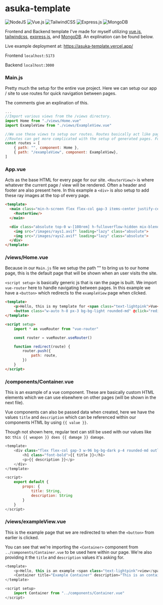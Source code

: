 # asuka-template
![NodeJS](https://img.shields.io/badge/node.js-6DA55F?style=for-the-badge&logo=node.js&logoColor=white)
![Vue.js](https://img.shields.io/badge/vuejs-%2335495e.svg?style=for-the-badge&logo=vuedotjs&logoColor=%234FC08D)
![TailwindCSS](https://img.shields.io/badge/tailwindcss-%2338B2AC.svg?style=for-the-badge&logo=tailwind-css&logoColor=white)
![Express.js](https://img.shields.io/badge/express.js-%23404d59.svg?style=for-the-badge&logo=express&logoColor=%2361DAFB)
![MongoDB](https://img.shields.io/badge/MongoDB-%234ea94b.svg?style=for-the-badge&logo=mongodb&logoColor=white)

Frontend and Backend template I've made for myself utilizing [vue.js](https://vuejs.org/), [tailwindcss](https://tailwindcss.com/), [express.js](https://expressjs.com/), and [MongoDB](https://www.mongodb.com/). An explination can be found below.

Live example deployment at: https://asuka-template.vercel.app/

Frontend `localhost:5173`

Backend `localhost:3000`

### Main.js

Pretty much the setup for the entire vue project. Here we can setup our app / site to use routes for quick navigation between pages.

The comments give an explination of this.

```js
...
//Import various views from the /views directory.
import Home from "./views/Home.vue"
import ExampleView from "./views/ExampleView.vue"

//We use these views to setup our routes. Routes basically act like pages that are accessible / can be navigated too.
//Routes can get more complicated with the setup of generated pages. For example /users/:user
const routes = [
    { path: "", component: Home },
    { path: "/exampleView", component: ExampleView},
]
```

### App.vue

Acts as the base HTML for every page for our site. `<RouterView/>` is where whatever the current page / view will be rendered. Often a header and footer are also present here. In this example a `<div>` is also setup to add these ray images at the top of every page.

```html
<template>
  <main class="min-h-screen flex flex-col gap-3 items-center justify-center">
    <RouterView/>
  </main>

  <div class="absolute top-0 w-[108rem] h-fulloverflow-hidden mix-blend-lighten opacity-20 -z-40">
    <img src="/images/rays1.avif" loading="lazy" class="absolute">
    <img src="/images/rays2.avif" loading="lazy" class="absolute">
  </div>
</template>
```

### /views/Home.vue

Because in our `Main.js` file we setup the path "" to bring us to our home page, this is the default page that will be shown when an user visits the site.

`<script setup>` is basically generic js that is ran the page is built. We import `vue-router` here to handle navigating between pages. In this example we have a `<button>` which redirects to the `exampleView` page when clicked.

```html
<template>
    <p>Hello, this is my template for <span class="text-lightpink">Vue</span> and <span class="text-lightpink">Express</span>.</p>
    <button class="w-auto h-8 px-3 bg-bg-light rounded-md" @click="redirect('exampleView')">Example Button</button>
</template>

<script setup>
    import * as vueRouter from "vue-router"

    const router = vueRouter.useRouter()

    function redirect(route) {
        router.push({
            path: route,
        })
    }
</script>
```

### /components/Container.vue

This is an example of a vue component. These are basically custom HTML elements which we can use elsewhere on other pages (will be shown in the next file). 

Vue components can also be passed data when created, here we have the values `title` and `description` which can be referenced within our components HTML by using `{{ value }}`. 

Though not shown here, regular text can still be used with our values like so: `this {{ weapon }} does {{ damage }} damage`.

```js
<template>
    <div class="flex flex-col gap-3 w-96 bg-bg-dark p-4 rounded-md outline outline-1 outline-offset-1 outline-white-10">
        <h1 class="font-bold">{{ title }}</h1>
        <p>{{ description }}</p>
    </div>
</template>

<script>
    export default {
        props: {
            title: String,
            description: String
        }
    }
</script>
```

### /views/exampleView.vue

This is the example page that we are redirected to when the `<button>` from earlier is clicked.

You can see that we're importing the `<Container>` component from `../components/Container.vue` to be used here within our page. We're also providing it the `title` and `description` values it's asking for.

```js
<template>
    <p>Hello, this is an example <span class="text-lightpink">view</span> with a <span class="text-lightpink">component</span>.</p>
    <Container title="Example Container" description="This is an container component I made with vue components."></Container>
</template>

<script setup>
    import Container from "../components/Container.vue"
</script>
```
